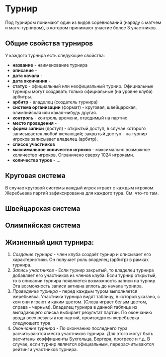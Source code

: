 # Турнир
Под турниром понимают один из видов соревнований (наряду с матчем и матч-турниром), в котором принимают участие более 3 участников.
## Общие свойства турниров
У каждого турнира есть следующие свойства:
* **название** - наименование турнира
* **описание** - 
* **дата начала** - 
* **дата окончания** - 
* **статус** - официальный или неофициальный турнир. Официальные турниры могут создавать только официальные (на уровне клуба) арбитры.
* **арбитр** - владелец (создатель турнира) 
* **система организации** (формат) - круговая, швейцарская, олимпийская или какая-нибудь другая.
* **контроль** - контроль времени, отводимый на партию
* **место проведения** - 
* **форма записи** (доступ) - открытый доступ, в случае которого записывается любой желающий; закрытый доступ - на турнир игроков записывает владелец (арбитр).
* **список участников**
* **максимальное количество игроков** - максимально возможное количество игроков. Ограничено сверху 1024 игроками.
* **количество туров** - 
...
## Круговая система
В случае круговой системы каждый игрок играет с каждым игроком. Жеребьевка партий зафиксированна для каждого тура. См. что-то там.
## Швейцарская система
## Олимпийская система
 
## Жизненный цикл турнира:
1. _Создание турнира_ - член клуба создаёт турнир и описывает его характеристики. Он получает роль владелец (арбитр) в рамках турнира.
2. _Запись участников_ - Если турнир закрытый, то владелец турнира добавляет его участников из членов клуба. Если турнир открытый, то в описании турнира появляется возможность записи на турнир. Эта возможность записи активна вплоть до начала турнира. 
3. _Проведение турнира_ - перед каждым туром выполняется жеребьевка. Участники турнира видят таблицу, в которой указано, с кем они играют и каким цветом. (Слева играет белым цветом, справа - черным). Владелец турнира в данной таблице из выпадающего списка выбирает результат партии. По окончанию ввода всех результатов партий, производится жеребъевка следующего тура.
4. _Окончание турнира_ - По окончанию последнего тура расчитываются места участников турнира. Для этого могут быть расчитаны коэффициенты Бухгольца, Бергера, прогресс и т.д. В случае, если турнир является официальным, перерасчитываются рейтинги участников турнира.
